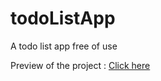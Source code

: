 # todoListApp
A todo list app free of use

Preview of the project : <a href='https://phoenixwright-creator.github.io/todoListApp/' target='_blank'>Click here</a>
